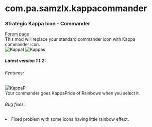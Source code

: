 # com.pa.samzlx.kappacommander
<h3>Strategic Kappa Icon - Commander</h3>

<a href="https://forums.uberent.com/threads/rel-client-strategic-kappa-icon-commander.71368/">Forum page</a>
<br>
This mod will replace your standard commander icon with Kappa commander icon.
<br>
<img src="http://i.imgur.com/QB78Nq9.png" alt="KappaI"></img>
<img src="http://i.imgur.com/y4Hpm2n.png" alt="Kappas"></img>
<br>
<h5>Latest version 1.1.2: </h5>
<h6>Features: </h6>
<img src="http://i.imgur.com/p4fWGs7.gif" alt="KappaP"></img>
<br>
Your commander goes KappaPride of Rainbows when you select it.
<br>
<h6>Bug fixes:</h6>
<li>
Fixed problem with some icons having little rainbow effect.
</li>

